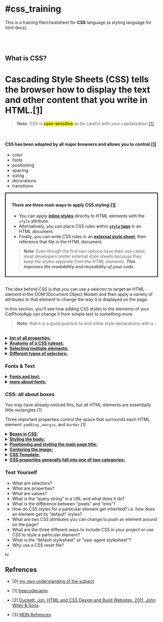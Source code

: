 # #css_training

This is a training file/cheatsheet for **CSS** language (a styling language for html docs).
<br><br><br><br>


## What is CSS?

**Cascading Style Sheets (CSS)** tells the browser how to display the text and other content that you write in HTML.[[1]](#1 "freecodecamp")
=

> **Note**: CSS is <mark>case-sensitive</mark> so be careful with your capitalization.[[1]](#1 "freecodecamp")

<br>

#### CSS has been adopted by all major browsers and allows you to control:[[1]](#1 "freecodecamp")
- color
- fonts
- positioning
- spacing
- sizing
- decorations
- transitions

<div style="border: 2px solid black; padding: 10px 20px">

#### There are three main ways to apply CSS styling:[[1]](#1 "freecodecamp")

- You can apply <ins>**inline styles**</ins> directly to HTML elements with the `style` attribute. 
- Alternatively, you can place CSS rules within <ins>**`style` tags**</ins> in an HTML document. 
- Finally, you can write CSS rules in an <ins>**external style sheet**</ins>, then reference that file in the HTML document. 
 
> **Note**: Even though the first two options have their use cases, most developers prefer external style sheets _because they keep the styles separate from the HTML elements. **This improves the readability and reusability of your code**_.
</div>
<br>

The idea behind CSS is that you can use a selector to target an HTML element in the DOM (Document Object Model) and then apply a variety of attributes to that element to change the way it is displayed on the page.


In this section, you'll see how adding CSS styles to the elements of your CatPhotoApp can change it from simple text to something more.</p>

> **Note**: that it is a good practice to end inline style declarations with a `;` .
    
</div>

<details>
<summary><b><u>list of all properties:</u></b></summary>
<ul>

<li><b>color</b>:
    changes color of element.
</li>

<li><b>font-size</b>:
    change font-size of text.
</li>

<li><b>font-family</b>:
    change font of text.
</li>



> **Note**: there is 2 kinds of fonts: local system fonts & non-standard custom web fonts

> **Note**: `Google Fonts` is a free library of web fonts that you can use in your CSS by referencing the font's URL.

> **Note**: Family names are `case-sensitive` and need to be wrapped in quotes if there is a space in the name. For example, you need quotes to use the `"Open Sans"` font, but not to use the `Lobster` font.

<li><b>width</b>:
    controls an element's width. 
</li>

<li><b>border</b>:
    
  * creates borders around elements.
  * it has some properties (sub-propertise) :
      - `color`: obvio,
      - `width`: thickness of the border.
      - `style`: `solid`, `dotted`, `dashed` ..etc. 
      - `radius`: controls the radius of the conrners of a border (default: 0px).
          > **Note**: In addition to pixels, you can also specify the `border-radius` using a percentage.
      - 
</li>

> **Note**: you can apply multiple classes to an element using its `class` attribute, by separating each class name with a space.

</ul>
</details>

<details>
<summary><b><u>Anatomy of a CSS ruleset:</u></b></summary>

<img src="https://mdn.mozillademos.org/files/9461/css-declaration-small.png">

<p>
The whole structure is called a <strong>ruleset</strong>. (The term ruleset is often referred to as just rule.) Note the names of the individual parts:
</p>
<ul>
    <li><strong>Selector:</strong>
    This is the HTML element name at the start of the ruleset. It defines the element(s) to be styled (in this example, <code>&lt;p&gt;</code> elements). To style a different element, change the selector.</li>
    <li>
    <strong>Declaration:</strong>
    This is a single rule like <code>color: red;</code>. It specifies which of the element's properties you want to style.
    </li>
    <li><strong>Properties</strong>
    These are ways in which you can style an HTML element. (In this example, color is a property of the <code>&lt;p&gt;</code> elements.) In CSS, you choose which properties you want to affect in the rule.</li>
    <li><strong>Property value</strong>
    To the right of the property—after the colon—there is the property value. This chooses one out of many possible appearances for a given property. (For example, there are many <code>color</code> values in addition to <code>red</code>.)</li>
</ul>
<em>Note the other important parts of the syntax:</em>
<ul>
    <li>Apart from the selector, each ruleset must be wrapped in curly braces. (<code>{}</code>)</li>
    <li>Within each declaration, you must use a colon (<code>:</code>) to separate the property from its value or values.</li>
    <li>Within each ruleset, you must use a semicolon (<code>;</code>) to separate each declaration from the next one.</li>
</ul>

```css
p {
  color: red;
  width: 500px;
  border: 1px solid black;
}
```
</details>

<details>
<summary><b><u>Selecting multiple elements:</u></b></summary>

You can also select multiple elements and apply a single ruleset to all of them. Separate multiple selectors by commas. For example:

```css
p, li, h1 {
     color: red;
}
```

</details>

<details>
<summary><b><u>Different types of selectors:</u></b></summary>

here are many different types of selectors. The examples above use element selectors, which select all elements of a given type. But we can make more specific selections as well. Here are some of the more common types of selectors:

<table style="width:100%" border="2">
  <tr>
    <th>Selector name</th>
    <th>What does it select	</th>
    <th>Example</th>
  </tr>
  <tr>
    <td>Element selector (sometimes called a tag or type selector)</td>
    <td>All HTML elements of the specified type.</td>
    <td><code>p</code><br>
    selects <code>&lt;p&gt;</code></td>
  </tr>
  <tr>
    <td>ID selector</td>
    <td>The element on the page with the specified ID. On a given HTML page, each id value <strike>must</strike> <mark>should</mark> be unique.</td>
    <td><code>#my-id</code><br>
    selects <code>&lt;p id="my-id"&gt;</code> or <code>&lt;a id="my-id"&gt;</code></td>
  </tr>
  <tr>
    <td>Class selector</td>
    <td>The element(s) on the page with the specified class. Multiple instances of the same class can appear on a page.</td>
    <td><code>.my-class</code><br>
selects <code>&lt;p class="my-class"&gt;</code> and <code>&lt;a class="my-class"&gt;</code>
</td>
  </tr>
  <tr>
    <td>Attribute selector</td>
    <td>The element(s) on the page with the specified attribute.</td>
    <td><code>img[src]</code><br>
selects <code>&lt;img src="myimage.png"&gt;</code> but not <code>&lt;img&gt;</code</td>
  </tr>
  <tr>
    <td>Pseudo-class selector</td>
    <td>The specified element(s), but only when in the specified state. (For example, when a cursor hovers over a link.)</td>
    <td><code>a:hover</code><br>
selects <code>&lt;a&gt;</code>, but only when the mouse pointer is hovering over the link.</td>
  </tr>
</table>

There are many more selectors to discover. To learn more, see the [MDN Selectors guide](https://developer.mozilla.org/en-US/docs/Web/Guide/CSS/Getting_started/Selectors).
</details>

### Fonts & Text
<details>
<summary><b><u>Fonts and text:</u></b></summary>

There is some steps that you gotta follow in order to adjust fonts in an html doc:

<ol>
    <li>First, find the <a href="https://developer.mozilla.org/en-US/Learn/Getting_started_with_the_web/What_should_your_web_site_be_like#Font">output from Google Fonts</a> that you previously saved from What will your website look like?. Add the <code>&lt;link&gt;</code> element somewhere inside your index.html's head (anywhere between the <code>&lt;head&gt;</code> and <code>&lt;/head&gt;</code> tags). It looks something like this:</li>

```html
<link href="https://fonts.googleapis.com/css?family=Open+Sans" rel="stylesheet">
```
This code links your page to a style sheet that loads the Open Sans font family with your webpage.    
    <li>Add the following lines (shown below). The property <code>font-family</code> refers to the font(s) you want to use for text. This rule defines a global base font and font size for the whole page. Since <code>&lt;html&gt;</code> is the parent element of the whole page, all elements inside it inherit the same <code>font-size</code> and <code>font-family</code> by default.</li>

```css
html {
  font-size: 10px; /* px means "pixels": the base font size is now 10 pixels high  */
  font-family: "Open Sans", sans-serif; /* this should be the rest of the output you got from Google fonts */
}
```    
> <strong>Note</strong>: Anything in CSS  between <code>/*</code> and <code>*/</code> is a <srong>CSS comment</code>. The browser ignores comments as it renders the code. CSS comments are a way for you to write helpful notes about your code or logic.

<li>Now let's set font sizes for elements that will have text inside the HTML body (<code>&lt;h1&gt;</code>, <code>&lt;li<code>&gt;</code>, and &lt;p&gt;</code>). We'll also center the heading. Finally, let's expand the second ruleset (below) with settings for line height and letter spacing to make body content more readable.</li>

```css
h1 {
  font-size: 60px;
  text-align: center;
}

p, li {
  font-size: 16px;    
  line-height: 2;
  letter-spacing: 1px;
}
```
</ol>

</details>

<details>
<summary><u><b>more about fonts:</b></u></summary>

There are several default fonts that are available in all browsers. These generic font families include `monospace`, `serif` and `sans-serif`

When one font isn't available, you can tell the browser to "degrade" to another font.

For example, if you wanted an element to use the `Helvetica` font, but degrade to the `sans-serif` font when `Helvetica` isn't available, you will specify it as follows:

```css

p {
  font-family: Helvetica, sans-serif;
}
```

> **Note**: Generic font family names are not case-sensitive. Also, they do not need quotes because they are CSS keywords.

> **Note**: If you have the font installed on your computer, you won't see the degradation because your browser is able to find the font.

</details>

### CSS: all about boxes

You may have already noticed this, but all HTML elements are essentially little rectangles.[1]

Three important properties control the space that surrounds each HTML element: `padding`    , `margin`, and `border`.[1]

<details>
<summary><b><u>Boxes in CSS:</u></b></summary>
Something you'll notice about writing CSS: a lot of it is about boxes. This includes setting size, color, and position. Most HTML elements on your page can be thought of as boxes sitting on top of other boxes.

CSS layout is mostly based on the box model. Each box taking up space on your page has properties like:
<ul>
<li><code>padding</code>, the space around the content. In the example below, it is the space around the paragraph text.[]

controls the amount of space between the element's content and its `border`.[1]
</li>
<li><code>border</code>, the solid line that is just outside the padding.</li>
<li><code>margin</code>, the space around the outside of the border.[]

controls the amount of space between an element's `border` and surrounding elements.[1]

> **Note**: If you set an element's margin to a negative value, the element will grow larger.[1]

</li>
</ul>

<img src="https://mdn.mozillademos.org/files/9443/box-model.png">

In this section we also use:
<ul>
<li><code>width</code> (of an element).</li>
<li><code>background-color</code>, the color behind an element's content and padding.</li>
<li><code>color</code>, the color of an element's content (usually text).</li>
<li><code>text-shadow</code> sets a drop shadow on the text inside an element.</li>
<li><code>display</code> sets the display mode of an element. (keep reading to learn more)</li>
</ul>
</details>

<details>
<summary><b><u>Styling the body:</u></b></summary>

```css
body {
  width: 600px;
  margin: 0 auto;
  background-color: #FF9500;
  padding: 0 20px 20px 20px;
  border: 5px solid black;
}
```

There are several declarations for the <code>&lt;body&gt;</code> element. Let's go through these line-by-line:
<ul>
<li><code>width: 600px;</code> This forces the body to always be 600 pixels wide.</li>
<li><code>margin: 0 auto;</code> When you set two values on a property like margin or padding, the first value affects the element's top and bottom side (setting it to 0 in this case); the second value affects the left and right side. (Here, auto is a special value that divides the available horizontal space evenly between left and right). You can also use one, three, or four values, as documented in <a href="https://developer.mozilla.org/en-US/docs/Web/CSS/margin#Syntax">Margin Syntax</a>.</li>
<li><code>background-color: #FF9500;</code> This sets the element's background color. This project uses a reddish orange for the body background color, as opposed to dark blue for the <html> element. (Feel free to experiment.)</li>
<li><code>padding: 0 20px 20px 20px;</code> This sets four values for padding. The goal is to put  some space around the content. In this example, there is no padding on the top of the body, and 20 pixels on the right, bottom and left. The values set top, right, bottom, left, in that order. As with margin, you can use one, two, three, or four values, as documented in <a href="https://developer.mozilla.org/en-US/docs/Web/CSS/padding#Syntax">Padding Syntax</a>.</li>
<li><code>border: 5px solid black;</code> This sets values for the width, style and color of the border. In this case, it's a five-pixel–wide, solid black border, on all sides of the body.</li>

</ul>
</details>

<details>
<summary><b><u>Positioning and styling the main page title:</u></b></summary>

```css
h1 {
  margin: 0;
  padding: 20px 0;    
  color: #00539F;
  text-shadow: 3px 3px 1px black;
}
```

You may have noticed there's a horrible gap at the top of the body. That happens because browsers apply default styling to the <code>&lt;h1&gt;</code> element (among others). That might seem like a bad idea, but the intent is to provide basic readability for unstyled pages. To eliminate the gap, we overwrite the browser's default styling with the setting <code>margin: 0;</code>.

Next, we set the heading's top and bottom padding to 20 pixels.

Following that, we set the heading text to be the same color as the HTML background color.

Finally, text-shadow applies a shadow to the text content of the element. Its four values are:

<ul>
<li>The first pixel value sets the <strong>horizontal offset</strong> of the shadow from the text: how far it moves across.</li>
<li>The second pixel value sets the vertical offset of the shadow from the text: how far it moves down.</li>
<li>The third pixel value sets the blur radius of the shadow. A larger value produces a more fuzzy-looking shadow.</li>
<li>The fourth value sets the base color of the shadow.</li>
</ul>

Try experimenting with different values to see how it changes the appearance.


</details>

<details>
<summary><b><u>Centering the image:</u></b></summary>

```css
img {
  display: block;
  margin: 0 auto;
}
```

Next, we center the image to make it look better. We could use the margin: 0 auto trick again as we did for the body. But there are differences that require an additional setting to make the CSS work.

The &lt;body&gt; is a block element, meaning it takes up space on the page. A block element can have margin and other spacing values applied to it. In contrast, images are inline elements. It is not possible to apply margin or spacing values to inline elements. So to apply margins to the image, we must give the image block-level behavior using display: block;.

> Note: The instructions above assume that you're using an image smaller than the width set on the body. (600 pixels) If your image is larger, it will overflow the body, spilling into the rest of the page. To fix this, you can either: 1) reduce the image width using a graphics editor, or 2)  use CSS to size the image by setting the width property on the <img> element with a smaller value.

> Note: Don't be too concerned if you don't completely understand display: block; or the differences between a block element and an inline element. It will make more sense as you continue your study of CSS. You can find more information about different display values on [MDN's display reference page](https://developer.mozilla.org/en-US/docs/Web/CSS/display).

In this exercise, we have just scratched the surface of CSS. To go further, see [Learning to style HTML using CSS](https://developer.mozilla.org/en-US/Learn/CSS).

</details>

<details>
<summary><b><u>CSS Template:</u></b></summary>

```css
body {
    /* margin-padding-border */
    /* width-height */
    /* font-text */
    /* color-background */
}
```
</details>

<details>
<summary><b><u>CSS properties generally fall into one of two categories:</u></b></summary>

- <strong>Presentation</strong>: How to control things like the color of text, the fonts you want to use and the size of those fonts, how to add background colors to pages (or parts of a page), and how to add background images.<span>[2]</span>

- <strong>Layout</strong>: How to control <u>where</u> the different elements are positioned on the screen. There are several techniques that professionals use to make their pages more attractive.<span>[2]</span>
</details>

### Test Yourself

<ul>
  <li>What are selectors?</li>
  <li>What are properties?</li>
  <li>What are values?</li>
  <li>What is the “query string” in a URL and what does it do?</li>
  <li>What is the difference between “pixels” and “ems”?</li>
  <li>How do CSS styles for a particular element get inherited?  i.e. how does an element get its “default” styles?</li>
  <li>What are two CSS attributes you can change to push an element around on the page?</li>
  <li>What are the three different ways to include CSS in your project or use CSS to style a particular element?</li>
  <li>What is the “default stylesheet” or “user agent stylesheet”?</li>
  <li>Why use a CSS reset file?</li>
</ul>

<span id="sdsd">hi</span>

## Refrences

- <span id="0">[0]</span> [my own understanding of the subject](https://mrramoun.github.io "[0] can be used or removed -> blank by default").

- <span id="1">[1]</span> [freecodecamp](https://freecodecamp.org "website").

- <span id="2">[2]</span> [Duckett, Jon, HTML and CSS Design and Build Websites, 2011, John Wiley & Sons](http://www.htmlandcssbook.com/ "book").

- <span id="3">[3]</span> [MDN Refrences](https://developer.mozilla.org/en-US/docs/web "website").

<!-- 

[3] Web Dev Simplified, Youtube Channel, https://www.youtube.com/watch?v=fNcJuPIZ2WE&t=52s
-->
